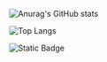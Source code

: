 ![Anurag's GitHub stats](https://github-readme-stats.vercel.app/api?username=hye0n0&show_icons=true&theme=github_dark&hide_rank=true)

![Top Langs](https://github-readme-stats.vercel.app/api/top-langs/?username=hye0n0&layout=compact)

![Static Badge](https://img.shields.io/badge/blog-https%3A%2F%2Fhye0n0.github.io%2F-2F5794?style=flat-square&logo=github&labelColor=0D1117&link=https%3A%2F%2Fhye0n0.github.io%2F)

<!--
**hye0n0/hye0n0** is a ✨ _special_ ✨ repository because its `README.md` (this file) appears on your GitHub profile.

Here are some ideas to get you started:

- 🔭 I’m currently working on ...
- 🌱 I’m currently learning ...
- 👯 I’m looking to collaborate on ...
- 🤔 I’m looking for help with ...
- 💬 Ask me about ...
- 📫 How to reach me: ...
- 😄 Pronouns: ...
- ⚡ Fun fact: ...
-->
